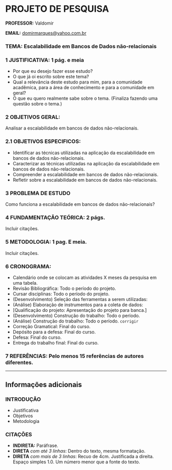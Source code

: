 # PROJETO DE PESQUISA

**PROFESSOR:** Valdomir

**EMAIL:** domirmarques@yahoo.com.br

### TEMA: Escalabilidade em Bancos de Dados não-relacionais

### 1 JUSTIFICATIVA: 1 pág. e meia

- Por que eu desejo fazer esse estudo?
- O que já oi escrito sobre este tema?
- Qual a relevância deste estudo para mim, para a comunidade acadêmica, para a área de conhecimento e para a comunidade em geral?
- O que eu quero realmente sabe sobre o tema. (Finaliza fazendo uma questão sobre o tema.)

### 2 OBJETIVOS GERAL:

Analisar a escalabilidade em bancos de dados não-relacionais.

### 2.1 OBJETIVOS ESPECIFICOS:

- Identificar as técnicas utilizadas na aplicação da escalabilidade em bancos de dados não-relacionais.
- Caracterizar as técnicas utilizadas na aplicação da escalabilidade em bancos de dados não-relacionais.
- Compreender a escalabilidade em bancos de dados não-relacionais.
- Refletir sobre a escalabilidade em bancos de dados não-relacionais. 

### 3 PROBLEMA DE ESTUDO

Como funciona a escalabilidade em bancos de dados não-relacionais?

### 4 FUNDAMENTAÇÃO TEÓRICA: 2 págs.

Incluir citações.

### 5 METODOLOGIA: 1 pag. E meia.

Incluir citações.

### 6 CRONOGRAMA:

- Calendário onde se colocam as atividades X meses da pesquisa em uma tabela.
- Revisão Bibliográfica: Todo o período do projeto.
- Cursar disciplinas: Todo o período do projeto.
- (Desenvolvimento) Seleção das ferramentas a serem utilizadas: 
- (Análise) Elaboração de instrumentos para a coleta de dados:
- [Qualificação do projeto: Apresentação do projeto para banca.]
- (Desenvolvimento) Construção do trabalho: Todo o período.
- (Análise) Construção do trabalho: Todo o período. `corrigir`
- Correção Gramatical: Final do curso.
- Depósito para a defesa: Final do curso.
- Defesa: Final do curso.
- Entrega do trabalho final: Final do curso.

### 7 REFERÊNCIAS: Pelo menos 15 referências de autores diferentes.



______

## Informações adicionais

### INTRODUÇÃO 

- Justificativa
- Objetivos
- Metodologia

### CITAÇÕES
	
- **INDIRETA:** Paráfrase. 
- **DIRETA** *com até 3 linhas*: Dentro do texto, mesma formatação.
- **DIRETA** *com mais de 3 linhas*: Recuo de 4cm. Justificada a direita. Espaço simples 1.0. Um número menor que a fonte do texto.
